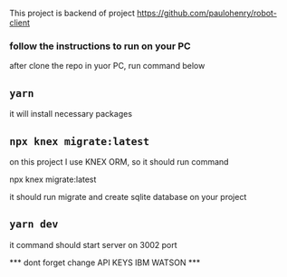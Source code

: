 This project is backend of project https://github.com/paulohenry/robot-client 

### follow the instructions to run on your PC

after clone the repo in yuor PC, run command below

## `yarn`

it will install necessary packages

## `npx knex migrate:latest `

on this project I use KNEX ORM, so it should run command 

npx knex migrate:latest 

it should run migrate and create sqlite database on your project 


## `yarn dev`

it command should start server on 3002 port 

*** dont forget change API KEYS IBM WATSON *** 
